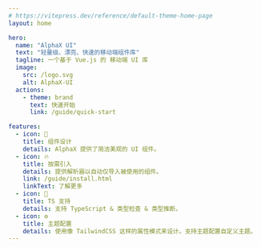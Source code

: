 ```yaml
---
# https://vitepress.dev/reference/default-theme-home-page
layout: home

hero:
  name: "AlphaX UI"
  text: "轻量级、漂亮、快速的移动端组件库"
  tagline: 一个基于 Vue.js 的 移动端 UI 库
  image:
    src: /logo.svg
    alt: AlphaX-UI
  actions:
    - theme: brand
      text: 快速开始
      link: /guide/quick-start

features:
  - icon: 🌈
    title: 组件设计
    details: AlphaX 提供了简洁美观的 UI 组件。
  - icon: 🔥
    title: 按需引入
    details: 提供解析器以自动仅导入被使用的组件。
    link: /guide/install.html
    linkText: 了解更多
  - icon: 🎉
    title: TS 支持
    details: 支持 TypeScript & 类型检查 & 类型推断。
  - icon: ⚙️
    title: 主题配置
    details: 使用像 TailwindCSS 这样的属性模式来设计。支持主题配置自定义主题。
---
```


